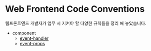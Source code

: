 # Web Frontend Code Conventions

웹프론트엔드 개발자가 업무 시 지켜야 할 다양한 규칙들을 정리 해 놓았습니다.

- component
  - [event-handler](./component/event-handler.md)
  - [event-props](./component/event-props.md)
